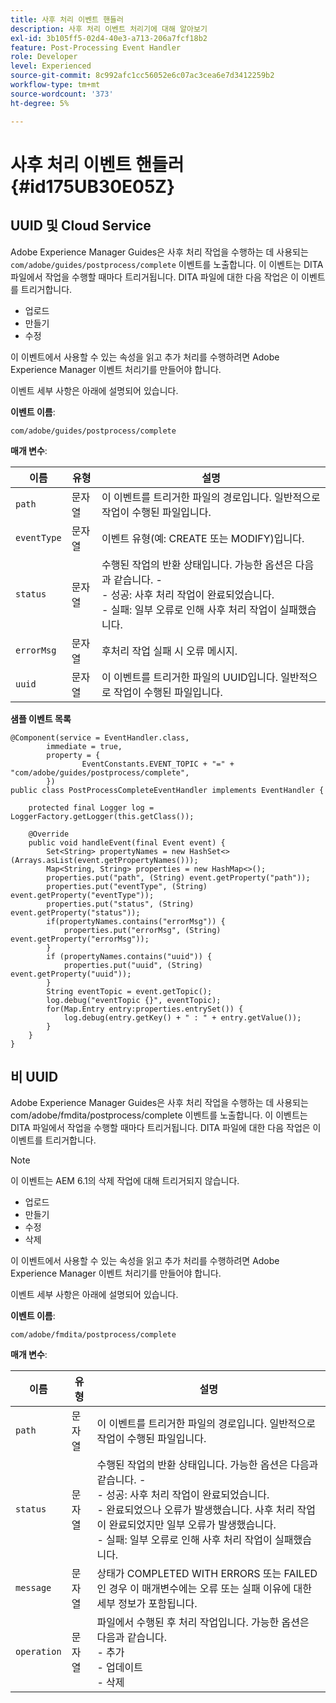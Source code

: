 ```yaml
---
title: 사후 처리 이벤트 핸들러
description: 사후 처리 이벤트 처리기에 대해 알아보기
exl-id: 3b105ff5-02d4-40e3-a713-206a7fcf18b2
feature: Post-Processing Event Handler
role: Developer
level: Experienced
source-git-commit: 8c992afc1cc56052e6c07ac3cea6e7d3412259b2
workflow-type: tm+mt
source-wordcount: '373'
ht-degree: 5%

---
```


# 사후 처리 이벤트 핸들러 {#id175UB30E05Z}

## UUID 및 Cloud Service

Adobe Experience Manager Guides은 사후 처리 작업을 수행하는 데 사용되는 `com/adobe/guides/postprocess/complete` 이벤트를 노출합니다. 이 이벤트는 DITA 파일에서 작업을 수행할 때마다 트리거됩니다. DITA 파일에 대한 다음 작업은 이 이벤트를 트리거합니다.

- 업로드
- 만들기
- 수정


이 이벤트에서 사용할 수 있는 속성을 읽고 추가 처리를 수행하려면 Adobe Experience Manager 이벤트 처리기를 만들어야 합니다.

이벤트 세부 사항은 아래에 설명되어 있습니다.

**이벤트 이름**:

```
com/adobe/guides/postprocess/complete 
```

**매개 변수**:

| 이름 | 유형 | 설명 |
|----|----|-----------|
| `path` | 문자열 | 이 이벤트를 트리거한 파일의 경로입니다. 일반적으로 작업이 수행된 파일입니다. |
| `eventType` | 문자열 | 이벤트 유형(예: CREATE 또는 MODIFY)입니다. |
| `status` | 문자열 | 수행된 작업의 반환 상태입니다. 가능한 옵션은 다음과 같습니다. - <br>- 성공: 사후 처리 작업이 완료되었습니다. <br>- 실패: 일부 오류로 인해 사후 처리 작업이 실패했습니다. |
| `errorMsg` | 문자열 | 후처리 작업 실패 시 오류 메시지. |
| `uuid` | 문자열 | 이 이벤트를 트리거한 파일의 UUID입니다. 일반적으로 작업이 수행된 파일입니다. |

**샘플 이벤트 목록**


```
@Component(service = EventHandler.class,
        immediate = true,
        property = {
                EventConstants.EVENT_TOPIC + "=" + "com/adobe/guides/postprocess/complete",
        })
public class PostProcessCompleteEventHandler implements EventHandler {

    protected final Logger log = LoggerFactory.getLogger(this.getClass());

    @Override
    public void handleEvent(final Event event) {
        Set<String> propertyNames = new HashSet<>(Arrays.asList(event.getPropertyNames()));
        Map<String, String> properties = new HashMap<>();
        properties.put("path", (String) event.getProperty("path"));
        properties.put("eventType", (String) event.getProperty("eventType"));
        properties.put("status", (String) event.getProperty("status"));
        if(propertyNames.contains("errorMsg")) {
            properties.put("errorMsg", (String) event.getProperty("errorMsg"));
        }
        if (propertyNames.contains("uuid")) {
            properties.put("uuid", (String) event.getProperty("uuid"));
        }
        String eventTopic = event.getTopic();
        log.debug("eventTopic {}", eventTopic);
        for(Map.Entry entry:properties.entrySet()) {
            log.debug(entry.getKey() + " : " + entry.getValue());
        }
    }
}
```

## 비 UUID


Adobe Experience Manager Guides은 사후 처리 작업을 수행하는 데 사용되는 com/adobe/fmdita/postprocess/complete 이벤트를 노출합니다. 이 이벤트는 DITA 파일에서 작업을 수행할 때마다 트리거됩니다. DITA 파일에 대한 다음 작업은 이 이벤트를 트리거합니다.

>[!NOTE]
>
> 이 이벤트는 AEM 6.1의 삭제 작업에 대해 트리거되지 않습니다.

- 업로드
- 만들기
- 수정
- 삭제

이 이벤트에서 사용할 수 있는 속성을 읽고 추가 처리를 수행하려면 Adobe Experience Manager 이벤트 처리기를 만들어야 합니다.

이벤트 세부 사항은 아래에 설명되어 있습니다.

**이벤트 이름**:

```
com/adobe/fmdita/postprocess/complete 
```

**매개 변수**:

| 이름 | 유형 | 설명 |
|----|----|-----------|
| `path` | 문자열 | 이 이벤트를 트리거한 파일의 경로입니다. 일반적으로 작업이 수행된 파일입니다. |
| `status` | 문자열 | 수행된 작업의 반환 상태입니다. 가능한 옵션은 다음과 같습니다. - <br>- 성공: 사후 처리 작업이 완료되었습니다. <br>- 완료되었으나 오류가 발생했습니다. 사후 처리 작업이 완료되었지만 일부 오류가 발생했습니다. <br>- 실패: 일부 오류로 인해 사후 처리 작업이 실패했습니다. |
| `message` | 문자열 | 상태가 COMPLETED WITH ERRORS 또는 FAILED인 경우 이 매개변수에는 오류 또는 실패 이유에 대한 세부 정보가 포함됩니다. |
| `operation` | 문자열 | 파일에서 수행된 후 처리 작업입니다. 가능한 옵션은 다음과 같습니다. <br>- 추가 <br>- 업데이트 <br>- 삭제 |
